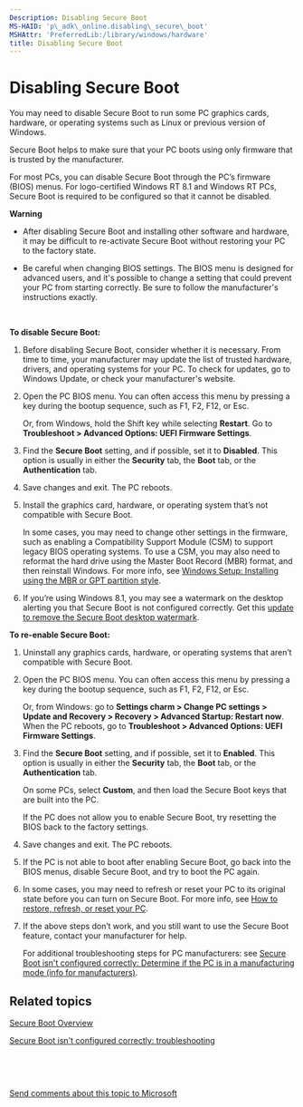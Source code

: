 ```yaml
---
Description: Disabling Secure Boot
MS-HAID: 'p\_adk\_online.disabling\_secure\_boot'
MSHAttr: 'PreferredLib:/library/windows/hardware'
title: Disabling Secure Boot
---
```


# Disabling Secure Boot


You may need to disable Secure Boot to run some PC graphics cards, hardware, or operating systems such as Linux or previous version of Windows.

Secure Boot helps to make sure that your PC boots using only firmware that is trusted by the manufacturer.

For most PCs, you can disable Secure Boot through the PC’s firmware (BIOS) menus. For logo-certified Windows RT 8.1 and Windows RT PCs, Secure Boot is required to be configured so that it cannot be disabled.

**Warning**  
-   After disabling Secure Boot and installing other software and hardware, it may be difficult to re-activate Secure Boot without restoring your PC to the factory state.

-   Be careful when changing BIOS settings. The BIOS menu is designed for advanced users, and it's possible to change a setting that could prevent your PC from starting correctly. Be sure to follow the manufacturer's instructions exactly.

 

**To disable Secure Boot:**

1.  Before disabling Secure Boot, consider whether it is necessary. From time to time, your manufacturer may update the list of trusted hardware, drivers, and operating systems for your PC. To check for updates, go to Windows Update, or check your manufacturer's website.

2.  Open the PC BIOS menu. You can often access this menu by pressing a key during the bootup sequence, such as F1, F2, F12, or Esc.

    Or, from Windows, hold the Shift key while selecting **Restart**. Go to **Troubleshoot &gt; Advanced Options: UEFI Firmware Settings**.

3.  Find the **Secure Boot** setting, and if possible, set it to **Disabled**. This option is usually in either the **Security** tab, the **Boot** tab, or the **Authentication** tab.

4.  Save changes and exit. The PC reboots.

5.  Install the graphics card, hardware, or operating system that’s not compatible with Secure Boot.

    In some cases, you may need to change other settings in the firmware, such as enabling a Compatibility Support Module (CSM) to support legacy BIOS operating systems. To use a CSM, you may also need to reformat the hard drive using the Master Boot Record (MBR) format, and then reinstall Windows. For more info, see [Windows Setup: Installing using the MBR or GPT partition style](windows-setup-installing-using-the-mbr-or-gpt-partition-style.md).

6.  If you’re using Windows 8.1, you may see a watermark on the desktop alerting you that Secure Boot is not configured correctly. Get this [update to remove the Secure Boot desktop watermark](http://go.microsoft.com/fwlink/p/?linkid=329932).

**To re-enable Secure Boot:**

1.  Uninstall any graphics cards, hardware, or operating systems that aren’t compatible with Secure Boot.

2.  Open the PC BIOS menu. You can often access this menu by pressing a key during the bootup sequence, such as F1, F2, F12, or Esc.

    Or, from Windows: go to **Settings charm &gt; Change PC settings &gt; Update and Recovery &gt; Recovery &gt; Advanced Startup: Restart now**. When the PC reboots, go to **Troubleshoot &gt; Advanced Options: UEFI Firmware Settings**.

3.  Find the **Secure Boot** setting, and if possible, set it to **Enabled**. This option is usually in either the **Security** tab, the **Boot** tab, or the **Authentication** tab.

    On some PCs, select **Custom**, and then load the Secure Boot keys that are built into the PC.

    If the PC does not allow you to enable Secure Boot, try resetting the BIOS back to the factory settings.

4.  Save changes and exit. The PC reboots.

5.  If the PC is not able to boot after enabling Secure Boot, go back into the BIOS menus, disable Secure Boot, and try to boot the PC again.

6.  In some cases, you may need to refresh or reset your PC to its original state before you can turn on Secure Boot. For more info, see [How to restore, refresh, or reset your PC](http://go.microsoft.com/fwlink/p/?linkid=279534).

7.  If the above steps don’t work, and you still want to use the Secure Boot feature, contact your manufacturer for help.

    For additional troubleshooting steps for PC manufacturers: see [Secure Boot isn't configured correctly: Determine if the PC is in a manufacturing mode (info for manufacturers)](secure-boot-isnt-configured-correctly-determine-if-the-pc-is-in-a-manufacturing-mode--info-for-manufacturers-.md).

## <span id="related_topics"></span>Related topics


[Secure Boot Overview](secure-boot-overview.md)

[Secure Boot isn't configured correctly: troubleshooting](secure-boot-isnt-configured-correctly-troubleshooting.md)

 

 

[Send comments about this topic to Microsoft](mailto:wsddocfb@microsoft.com?subject=Documentation%20feedback%20%5Bp_adk_online\p_adk_online%5D:%20Disabling%20Secure%20Boot%20%20RELEASE:%20%284/11/2016%29&body=%0A%0APRIVACY%20STATEMENT%0A%0AWe%20use%20your%20feedback%20to%20improve%20the%20documentation.%20We%20don't%20use%20your%20email%20address%20for%20any%20other%20purpose,%20and%20we'll%20remove%20your%20email%20address%20from%20our%20system%20after%20the%20issue%20that%20you're%20reporting%20is%20fixed.%20While%20we're%20working%20to%20fix%20this%20issue,%20we%20might%20send%20you%20an%20email%20message%20to%20ask%20for%20more%20info.%20Later,%20we%20might%20also%20send%20you%20an%20email%20message%20to%20let%20you%20know%20that%20we've%20addressed%20your%20feedback.%0A%0AFor%20more%20info%20about%20Microsoft's%20privacy%20policy,%20see%20http://privacy.microsoft.com/default.aspx. "Send comments about this topic to Microsoft")




